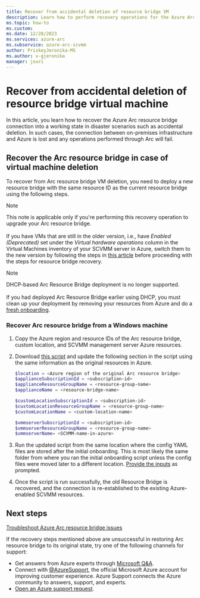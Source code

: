 ```yaml
---
title: Recover from accidental deletion of resource bridge VM
description: Learn how to perform recovery operations for the Azure Arc resource bridge VM in Azure Arc-enabled System Center Virtual Machine Manager disaster scenarios.
ms.topic: how-to 
ms.custom:
ms.date: 12/28/2023
ms.services: azure-arc
ms.subservice: azure-arc-scvmm
author: PriskeyJeronika-MS
ms.author: v-gjeronika
manager: jsuri
---
```


# Recover from accidental deletion of resource bridge virtual machine

In this article, you learn how to recover the Azure Arc resource bridge connection into a working state in disaster scenarios such as accidental deletion. In such cases, the connection between on-premises infrastructure and Azure is lost and any operations performed through Arc will fail.

## Recover the Arc resource bridge in case of virtual machine deletion

To recover from Arc resource bridge VM deletion, you need to deploy a new resource bridge with the same resource ID as the current resource bridge using the following steps.

>[!Note]
> This note is applicable only if you're performing this recovery operation to upgrade your Arc resource bridge.<br><br>
> If you have VMs that are still in the older version, i.e., have *Enabled (Deprecated)* set under the *Virtual hardware operations* column in the Virtual Machines inventory of your SCVMM server in Azure, switch them to the new version by following the steps in [this article](./switch-to-the-new-version-scvmm.md#switch-to-the-new-version-existing-customer) before proceeding with the steps for resource bridge recovery.

>[!Note]
> DHCP-based Arc Resource Bridge deployment is no longer supported.<br><br>
If you had deployed Arc Resource Bridge earlier using DHCP, you must clean up your deployment by removing your resources from Azure and do a [fresh onboarding](./quickstart-connect-system-center-virtual-machine-manager-to-arc.md).

### Recover Arc resource bridge from a Windows machine

1.	Copy the Azure region and resource IDs of the Arc resource bridge, custom location, and SCVMM management server Azure resources.

2.	Download [this script](https://download.microsoft.com/download/a/a/8/aa8687e4-1a30-485f-9de4-4f15fc576724/resource-bridge-onboarding-script-dr.ps1) and update the following section in the script using the same information as the original resources in Azure. 

    ```powershell
    $location = <Azure region of the original Arc resource bridge>
    $applianceSubscriptionId = <subscription-id>
    $applianceResourceGroupName = <resource-group-name>
    $applianceName = <resource-bridge-name>

    $customLocationSubscriptionId = <subscription-id>
    $customLocationResourceGroupName = <resource-group-name>
    $customLocationName = <custom-location-name>

    $vmmserverSubscriptionId = <subscription-id>
    $vmmserverResourceGroupName = <resource-group-name>
    $vmmserverName= <SCVMM-name-in-azure>
    ```
 
3.	Run the updated script from the same location where the config YAML files are stored after the initial onboarding. This is most likely the same folder from where you ran the initial onboarding script unless the config files were moved later to a different location. [Provide the inputs](quickstart-connect-system-center-virtual-machine-manager-to-arc.md#script-runtime) as prompted. 

4.	Once the script is run successfully, the old Resource Bridge is recovered, and the connection is re-established to the existing Azure-enabled SCVMM resources.

## Next steps

[Troubleshoot Azure Arc resource bridge issues](../resource-bridge/troubleshoot-resource-bridge.md)

If the recovery steps mentioned above are unsuccessful in restoring Arc resource bridge to its original state, try one of the following channels for support:

- Get answers from Azure experts through [Microsoft Q&A](/answers/topics/azure-arc.html).
- Connect with [@AzureSupport](https://twitter.com/azuresupport), the official Microsoft Azure account for improving customer experience. Azure Support connects the Azure community to answers, support, and experts.
- [Open an Azure support request](../../azure-portal/supportability/how-to-create-azure-support-request.md).